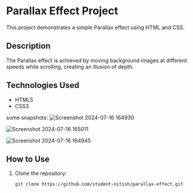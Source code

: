 # Parallax Effect Project

This project demonstrates a simple Parallax effect using HTML and CSS.

## Description

The Parallax effect is achieved by moving background images at different speeds while scrolling, creating an illusion of depth.

## Technologies Used

- HTML5
- CSS3

some snapshots:
![Screenshot 2024-07-16 164930](https://github.com/user-attachments/assets/588754ea-0b39-4a4b-a8a5-b764e353e532)


![Screenshot 2024-07-16 165011](https://github.com/user-attachments/assets/5450f9bd-898a-4f73-918c-3985e97dbad7)



![Screenshot 2024-07-16 164945](https://github.com/user-attachments/assets/10c2a394-6a82-4f18-9ca7-e04546baab83)

## How to Use
1. Clone the repository:
   ```bash
   git clone https://github.com/student-nitish/parallax-effect.git
